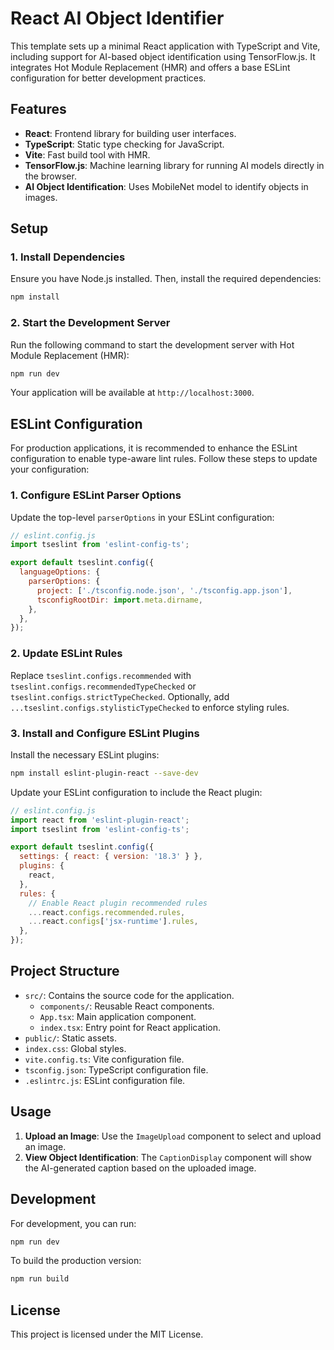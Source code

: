 # React AI Object Identifier

This template sets up a minimal React application with TypeScript and Vite, including support for AI-based object identification using TensorFlow.js. It integrates Hot Module Replacement (HMR) and offers a base ESLint configuration for better development practices.

## Features

- **React**: Frontend library for building user interfaces.
- **TypeScript**: Static type checking for JavaScript.
- **Vite**: Fast build tool with HMR.
- **TensorFlow.js**: Machine learning library for running AI models directly in the browser.
- **AI Object Identification**: Uses MobileNet model to identify objects in images.

## Setup

### 1. Install Dependencies

Ensure you have Node.js installed. Then, install the required dependencies:

```bash
npm install
```

### 2. Start the Development Server

Run the following command to start the development server with Hot Module Replacement (HMR):

```bash
npm run dev
```

Your application will be available at `http://localhost:3000`.

## ESLint Configuration

For production applications, it is recommended to enhance the ESLint configuration to enable type-aware lint rules. Follow these steps to update your configuration:

### 1. Configure ESLint Parser Options

Update the top-level `parserOptions` in your ESLint configuration:

```js
// eslint.config.js
import tseslint from 'eslint-config-ts';

export default tseslint.config({
  languageOptions: {
    parserOptions: {
      project: ['./tsconfig.node.json', './tsconfig.app.json'],
      tsconfigRootDir: import.meta.dirname,
    },
  },
});
```

### 2. Update ESLint Rules

Replace `tseslint.configs.recommended` with `tseslint.configs.recommendedTypeChecked` or `tseslint.configs.strictTypeChecked`. Optionally, add `...tseslint.configs.stylisticTypeChecked` to enforce styling rules.

### 3. Install and Configure ESLint Plugins

Install the necessary ESLint plugins:

```bash
npm install eslint-plugin-react --save-dev
```

Update your ESLint configuration to include the React plugin:

```js
// eslint.config.js
import react from 'eslint-plugin-react';
import tseslint from 'eslint-config-ts';

export default tseslint.config({
  settings: { react: { version: '18.3' } },
  plugins: {
    react,
  },
  rules: {
    // Enable React plugin recommended rules
    ...react.configs.recommended.rules,
    ...react.configs['jsx-runtime'].rules,
  },
});
```

## Project Structure

- `src/`: Contains the source code for the application.
  - `components/`: Reusable React components.
  - `App.tsx`: Main application component.
  - `index.tsx`: Entry point for React application.
- `public/`: Static assets.
- `index.css`: Global styles.
- `vite.config.ts`: Vite configuration file.
- `tsconfig.json`: TypeScript configuration file.
- `.eslintrc.js`: ESLint configuration file.

## Usage

1. **Upload an Image**: Use the `ImageUpload` component to select and upload an image.
2. **View Object Identification**: The `CaptionDisplay` component will show the AI-generated caption based on the uploaded image.

## Development

For development, you can run:

```bash
npm run dev
```

To build the production version:

```bash
npm run build
```

## License

This project is licensed under the MIT License.
